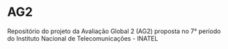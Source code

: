 # AG2
Repositório do projeto da Avaliação Global 2 (AG2) proposta no 7° período do Instituto Nacional de Telecomunicações - INATEL
